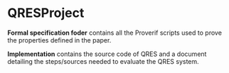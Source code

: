 # QRESProject

**Formal specification foder** contains all the Proverif scripts used to prove the properties defined in the paper.

**Implementation** contains the source code of QRES and a document detailing the steps/sources needed to evaluate the QRES system.


